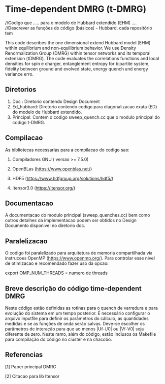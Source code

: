 # Time-dependent DMRG (t-DMRG)

//Codigo que ..... para o modelo de Hubbard extendido (EHM) ....
//Descrever as funções do código (básicos) - Hubbard, cada repositório tem

This code describes the one dimensional extend Hubbard model (EHM) within equilibrium and non-equilibrium behavior. 
We use Density Renormalization Group (DMRG) within tensor networks and its temporal extension (tDMRG). 
The code evaluates the correlations functions and local densities for spin e charger, entanglement entropy for bipartite system, fidelity between ground and evolved state, energy quench and energy variance erro. 

## Diretorios

1. Doc : Diretorio contendo Design Document 
2. Ed_hubbard: Diretorio contendo codigo para diagonalizacao exata (ED) do modelo de Hubbard extendido.
3. Principal: Contem o codigo sweep_quench.cc que o modulo principal do codigo t-DMRG.


## Compilacao

As bibliotecas necessarias para a compilacao do codigo sao:

1. Compiladores GNU ( versao >= 7.5.0)

2. OpenBLas (https://www.openblas.net/)

3. HDF5 (https://www.hdfgroup.org/solutions/hdf5/)

4. Itensor3.0 (https://itensor.org/)

## Documentacao 

A documentacao do modulo principal (sweep_quenches.cc) bem como outros detalhes da implementacao podem ser obtidos no Design Documento disponivel no diretorio doc.

## Paralelizacao 

O codigo foi paralelizado para arquitetura de memoria compartilhada via instrucoes OpenMP (https://www.openmp.org/).
Para controlar esse nivel de otimizacao e recomendado fazer uso da opcao:

export OMP_NUM_THREADS = numero de threads


## Breve descrição do código time-dependent DMRG

Neste código estão definidas as rotinas para o quench de varredura e para evolução do sistema em um tempo posterior. É necessário configurar o arquivo inputfile para definir os parâmetros do cálculo, as quantidades medidas e se as funções de onda serão salvas. Deve-se escolher os parâmetros de interação para que ao menos |Uf-U0| ou |Vf-V0| seja diferente de zero. Neste ramo, além do código, estão inclusos os Makefile para compilação do código no cluster e na chacobo. 


## Referencias 

[1] Paper principal DMRG

[2] Citacao para lib Itensor












